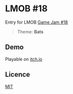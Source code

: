 # LMOB #18

Entry for LMOB [Game Jam #18](https://itch.io/jam/lm0b-beginners-game-jam-18)

> Theme: **Bats**

## Demo

Playable on [itch.io](https://crgeary.itch.io/flappybat)

## Licence

[MIT](MIT)
